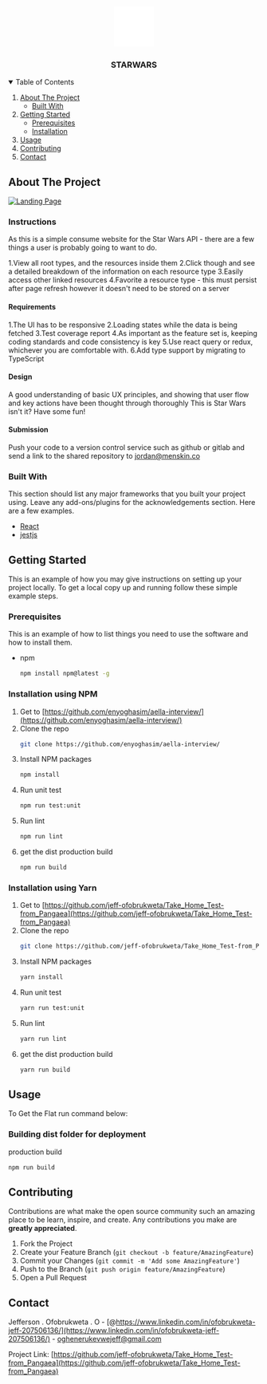 <!-- PROJECT SHIELDS -->
<!--
*** I'm using markdown "reference style" links for readability.
*** Reference links are enclosed in brackets [ ] instead of parentheses ( ).
*** See the bottom of this document for the declaration of the reference variables
*** for contributors-url, forks-url, etc. This is an optional, concise syntax you may use.
*** https://www.markdownguide.org/basic-syntax/#reference-style-links
-->

<!-- PROJECT LOGO -->
<br />
<p align="center">
  <a href="https://swapi.dev/">
    <img src="./public/logo.png" alt="Logo" width="80" height="80">
  </a>
  <h3 align="center">STARWARS</h3>
</p>



<!-- TABLE OF CONTENTS -->
<details open="open">
  <summary>Table of Contents</summary>
  <ol>
    <li>
      <a href="#about-the-project">About The Project</a>
      <ul>
        <li><a href="#built-with">Built With</a></li>
      </ul>
    </li>
    <li>
      <a href="#getting-started">Getting Started</a>
      <ul>
        <li><a href="#prerequisites">Prerequisites</a></li>
        <li><a href="#installation">Installation</a></li>
      </ul>
    </li>
    <li><a href="#usage">Usage</a></li>
    <li><a href="#contributing">Contributing</a></li>
    <li><a href="#contact">Contact</a></li>
  </ol>
</details>



<!-- ABOUT THE PROJECT -->
## About The Project

[![Landing Page][product-screenshot]](https://store.luminskin.com/products?language=en)

### Instructions

As this is a simple consume website for the Star Wars API - there are a few things a user is probably going to want to do.

1.View all root types, and the resources inside them
2.Click though and see a detailed breakdown of the information on each resource type
3.Easily access other linked resources
4.Favorite a resource type - this must persist after page refresh however it doesn't need to be stored on a server

#### Requirements

1.The UI has to be responsive
2.Loading states while the data is being fetched
3.Test coverage report
4.As important as the feature set is, keeping coding standards and code consistency is key
5.Use react query or redux, whichever you are comfortable with.
6.Add type support by migrating to TypeScript

#### Design
A good understanding of basic UX principles, and showing that user flow and key actions have been thought through thoroughly
This is Star Wars isn't it? Have some fun!

#### Submission

Push your code to a version control service such as github or gitlab and send a link to the shared repository to jordan@menskin.co


### Built With

This section should list any major frameworks that you built your project using. Leave any add-ons/plugins for the acknowledgements section. Here are a few examples.
* [React](https://reactjs.org/)
* [jestjs](https://jestjs.io/docs/tutorial-react)



<!-- GETTING STARTED -->
## Getting Started

This is an example of how you may give instructions on setting up your project locally.
To get a local copy up and running follow these simple example steps.

### Prerequisites

This is an example of how to list things you need to use the software and how to install them.
* npm
  ```sh
  npm install npm@latest -g
  ```

### Installation using NPM

1. Get to  [https://github.com/enyoghasim/aella-interview/](https://github.com/enyoghasim/aella-interview/)
2. Clone the repo
   ```sh
   git clone https://github.com/enyoghasim/aella-interview/
   ```
3. Install NPM packages
   ```sh
   npm install
   ```
4. Run unit test 
   ```sh
   npm run test:unit
   ```
5. Run lint 
   ```sh
   npm run lint
   ```
6. get the dist production build 
   ```sh
   npm run build
   ```

### Installation using Yarn

1. Get to  [https://github.com/jeff-ofobrukweta/Take_Home_Test-from_Pangaea](https://github.com/jeff-ofobrukweta/Take_Home_Test-from_Pangaea)
2. Clone the repo
   ```sh
   git clone https://github.com/jeff-ofobrukweta/Take_Home_Test-from_Pangaea.git
   ```
3. Install NPM packages
   ```sh
   yarn install
   ```
4. Run unit test 
   ```sh
   yarn run test:unit
   ```
5. Run lint 
   ```sh
   yarn run lint
   ```
6. get the dist production build 
   ```sh
   yarn run build
   ```


<!-- USAGE EXAMPLES -->
## Usage
To Get the Flat run command below:
### Building dist folder for deployment
 production build 
   ```sh
   npm run build
   ```

<!-- CONTRIBUTING -->
## Contributing

Contributions are what make the open source community such an amazing place to be learn, inspire, and create. Any contributions you make are **greatly appreciated**.

1. Fork the Project
2. Create your Feature Branch (`git checkout -b feature/AmazingFeature`)
3. Commit your Changes (`git commit -m 'Add some AmazingFeature'`)
4. Push to the Branch (`git push origin feature/AmazingFeature`)
5. Open a Pull Request




<!-- CONTACT -->
## Contact

Jefferson . Ofobrukweta . O - [@https://www.linkedin.com/in/ofobrukweta-jeff-207506136/](https://www.linkedin.com/in/ofobrukweta-jeff-207506136/) - oghenerukevwejeff@gmail.com

Project Link: [https://github.com/jeff-ofobrukweta/Take_Home_Test-from_Pangaea](https://github.com/jeff-ofobrukweta/Take_Home_Test-from_Pangaea)





<!-- MARKDOWN LINKS & IMAGES -->
<!-- https://www.markdownguide.org/basic-syntax/#reference-style-links -->
[linkedin-url]: https://www.linkedin.com/in/ofobrukweta-jeff-207506136/
[product-screenshot]: images.readme/Lumin.png
[product-precaching-config]: images/workbox_precaching.png
